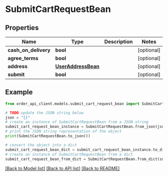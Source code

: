 # SubmitCartRequestBean


## Properties

Name | Type | Description | Notes
------------ | ------------- | ------------- | -------------
**cash_on_delivery** | **bool** |  | [optional] 
**agree_terms** | **bool** |  | [optional] 
**address** | [**UserAddressBean**](UserAddressBean.md) |  | [optional] 
**submit** | **bool** |  | [optional] 

## Example

```python
from order_api_client.models.submit_cart_request_bean import SubmitCartRequestBean

# TODO update the JSON string below
json = "{}"
# create an instance of SubmitCartRequestBean from a JSON string
submit_cart_request_bean_instance = SubmitCartRequestBean.from_json(json)
# print the JSON string representation of the object
print(SubmitCartRequestBean.to_json())

# convert the object into a dict
submit_cart_request_bean_dict = submit_cart_request_bean_instance.to_dict()
# create an instance of SubmitCartRequestBean from a dict
submit_cart_request_bean_from_dict = SubmitCartRequestBean.from_dict(submit_cart_request_bean_dict)
```
[[Back to Model list]](../README.md#documentation-for-models) [[Back to API list]](../README.md#documentation-for-api-endpoints) [[Back to README]](../README.md)


